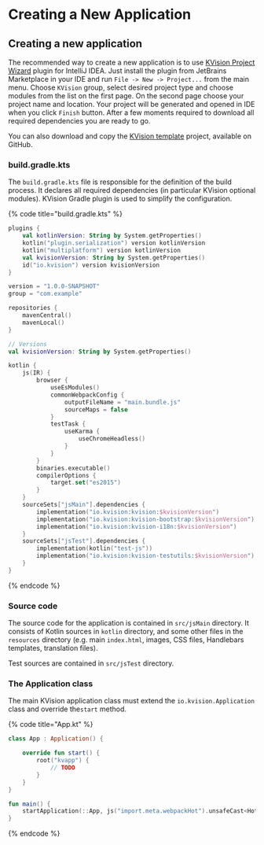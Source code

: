# Creating a New Application

## Creating a new application

The recommended way to create a new application is to use [KVision Project Wizard](https://plugins.jetbrains.com/plugin/16533-kvision-project-wizard) plugin for IntelliJ IDEA. Just install the plugin from JetBrains Marketplace in your IDE and run `File -> New -> Project...` from the main menu. Choose `KVision` group, select desired project type and choose modules from the list on the first page. On the second page choose your project name and location. Your project will be generated and opened in IDE when you click `Finish` button. After a few moments required to download all required dependencies you are ready to go.

You can also download and copy the [KVision template](https://github.com/rjaros/kvision-examples/tree/master/template) project, available on GitHub.

### build.gradle.kts

The `build.gradle.kts` file is responsible for the definition of the build process. It declares all required dependencies (in particular KVision optional modules). KVision Gradle plugin is used to simplify the configuration.&#x20;

{% code title="build.gradle.kts" %}
```kotlin
plugins {
    val kotlinVersion: String by System.getProperties()
    kotlin("plugin.serialization") version kotlinVersion
    kotlin("multiplatform") version kotlinVersion
    val kvisionVersion: String by System.getProperties()
    id("io.kvision") version kvisionVersion
}

version = "1.0.0-SNAPSHOT"
group = "com.example"

repositories {
    mavenCentral()
    mavenLocal()
}

// Versions
val kvisionVersion: String by System.getProperties()

kotlin {
    js(IR) {
        browser {
            useEsModules()
            commonWebpackConfig {
                outputFileName = "main.bundle.js"
                sourceMaps = false
            }
            testTask {
                useKarma {
                    useChromeHeadless()
                }
            }
        }
        binaries.executable()
        compilerOptions {
            target.set("es2015")
        }
    }
    sourceSets["jsMain"].dependencies {
        implementation("io.kvision:kvision:$kvisionVersion")
        implementation("io.kvision:kvision-bootstrap:$kvisionVersion")
        implementation("io.kvision:kvision-i18n:$kvisionVersion")
    }
    sourceSets["jsTest"].dependencies {
        implementation(kotlin("test-js"))
        implementation("io.kvision:kvision-testutils:$kvisionVersion")
    }
}
```
{% endcode %}

### Source code

The source code for the application is contained in `src/jsMain` directory. It consists of Kotlin sources in `kotlin` directory, and some other files in the `resources` directory (e.g. main `index.html`, images, CSS files, Handlebars templates, translation files).

Test sources are contained in `src/jsTest` directory.

### The Application class

The main KVision application class must extend the `io.kvision.Application` class and override the`start` method.

{% code title="App.kt" %}
```kotlin
class App : Application() {

    override fun start() {
        root("kvapp") {
            // TODO
        }
    }
}

fun main() {
    startApplication(::App, js("import.meta.webpackHot").unsafeCast<Hot?>(), CoreModule)
}
```
{% endcode %}

